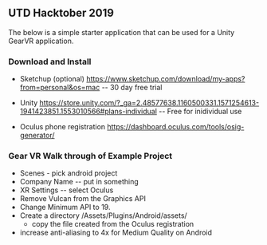 ## UTD Hacktober 2019
The below is a simple starter application that can be used for a Unity GearVR application.

### Download and Install

- Sketchup (optional)  https://www.sketchup.com/download/my-apps?from=personal&os=mac
-- 30 day free trial

- Unity https://store.unity.com/?_ga=2.48577638.1160500331.1571254613-1941423851.1553010566#plans-individual
-- Free for inidividual use

- Oculus phone registration
https://dashboard.oculus.com/tools/osig-generator/ 

### Gear VR Walk through of Example Project
- Scenes - pick android project
- Company Name -- put in something
- XR Settings -- select Oculus
- Remove Vulcan from the Graphics API
- Change Minimum API to 19.
- Create a directory /Assets/Plugins/Android/assets/
   - copy the file created from the Oculus registration
- increase anti-aliasing to 4x for Medium Quality on Android

